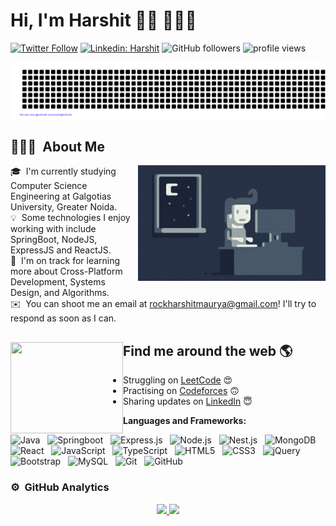 # Hi, I'm Harshit 👋🏾 👩🏾‍💻

[![Twitter Follow](https://img.shields.io/twitter/follow/HarshitMaurya_?label=Follow)](https://twitter.com/intent/follow?screen_name=HarshitMaurya_)
[![Linkedin: Harshit](https://img.shields.io/badge/-Harshit-blue?style=flat-square&logo=Linkedin&logoColor=white&link=https://www.linkedin.com/in/harshitmaurya/)](https://www.linkedin.com/in/harshitmaurya/)
![GitHub followers](https://img.shields.io/github/followers/rockharshitmaurya?label=Follow&style=social)
<img alt = "profile views" src="https://komarev.com/ghpvc/?username=rockharshitmaurya&color=brightgreen"> 

![gitartwork](gitartwork.svg)

## 👨🏻‍💻 &nbsp;About Me

<img alt="Night Coding" src="https://raw.githubusercontent.com/AVS1508/AVS1508/master/assets/Night-Coding.gif" align="right"/>

🎓 &nbsp;I'm currently studying Computer Science Engineering at Galgotias University, Greater Noida.\
💡 &nbsp;Some technologies I enjoy working with include SpringBoot, NodeJS, ExpressJS and ReactJS.\
🌱 &nbsp;I'm on track for learning more about Cross-Platform Development, Systems Design, and Algorithms.\
✉️ &nbsp;You can shoot me an email at rockharshitmaurya@gmail.com! I'll try to respond as soon as I can.



## Find me around the web 🌎 <a href="https://www.linkedin.com/in/harshitmaurya/"><img align="left" width="180" height="146" src="https://camo.githubusercontent.com/a4c584bce1c41271485d28f92aaf9f581b3c88b68ca723b6edfd58b4ba988c2b/68747470733a2f2f63646e2e6472696262626c652e636f6d2f75736572732f313138373833362f73637265656e73686f74732f363533393432392f70726f6772616d65722e676966"></a>
- Struggling on <a href="https://www.leetcode.com/HarshitMaurya/">LeetCode</a> 😍
- Practising on <a href="https://codeforces.com/profile/harshit_maurya">Codeforces</a> 🙃
- Sharing updates on <a href="https://www.linkedin.com/in/harshitmaurya/">LinkedIn</a> 😇

**Languages and Frameworks:** 

![Java](https://img.shields.io/badge/java-black?logo=Java&style=social)&nbsp;&nbsp;
![Springboot](https://img.shields.io/badge/SpringBoot-black?logo=spring&style=social)&nbsp;&nbsp;
![Express.js](https://img.shields.io/badge/Express.js-black?logo=express&style=social)&nbsp;&nbsp;
![Node.js](https://img.shields.io/badge/Node.js-black?logo=node.js&style=social)&nbsp;&nbsp;
![Nest.js](https://img.shields.io/badge/Nest.js-black?logo=nestjs&style=social)&nbsp;&nbsp;
![MongoDB](https://img.shields.io/badge/MongoDB-black?logo=mongodb&style=social)&nbsp;&nbsp;
![React](https://img.shields.io/badge/React-black?logo=react&style=social)&nbsp;&nbsp;
![JavaScript](https://img.shields.io/badge/-JavaScript-black?logo=javascript&style=social)&nbsp;&nbsp;
![TypeScript](https://img.shields.io/badge/-TypeScript-black?logo=typescript&style=social)&nbsp;&nbsp;
![HTML5](https://img.shields.io/badge/-HTML5-black?logo=html5&style=social)&nbsp;&nbsp;
![CSS3](https://img.shields.io/badge/-CSS3-black?logo=css3&style=social)&nbsp;&nbsp;
![jQuery](https://img.shields.io/badge/-jQuery-black?logo=jquery&style=social)&nbsp;&nbsp;
![Bootstrap](https://img.shields.io/badge/-Bootstrap-black?logo=bootstrap&style=social)&nbsp;&nbsp;
![MySQL](https://img.shields.io/badge/-MySQL-black?logo=mysql&style=social)&nbsp;&nbsp;
![Git](https://img.shields.io/badge/-Git-black?logo=git&style=social)&nbsp;&nbsp;
![GitHub](https://img.shields.io/badge/-GitHub-black?logo=github&style=social)&nbsp;&nbsp;



### ⚙️ &nbsp;GitHub Analytics

<p align="center">
<a href="https://github.com/rockharshitmaurya">
  <img height="180em" src="https://github-readme-stats-eight-theta.vercel.app/api?username=rockharshitmaurya&show_icons=true&theme=gotham&include_all_commits=true&count_private=true"/>
  <img height="180em" src="https://github-readme-stats-eight-theta.vercel.app/api/top-langs/?username=rockharshitmaurya&layout=compact&langs_count=8&theme=gotham"/>
</a>
</p>


